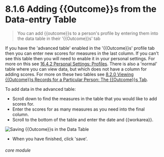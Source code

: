 # 8.1.6 <i class="fas fa-trophy"></i> Adding {{Outcome}}s from the Data-entry Table

> You can add {{outcome}}s to a person's profile by entering them into the data table in their '{{Outcome}}s' tab



If you have the 'advanced table' enabled in the '{{Outcome}}s' profile tab then you can enter new scores for measures in the last column. If you can't see this table then you will need to enable it in your personal settings. For more on this see [16.4.2 Personal Settings: Profiles](/help/index/p/16.4.2). There is also a 'normal' table where you can view data, but which does not have a column for adding scores. For more on these two tables see [8.2.0 Viewing {{Outcome}}s Records for a Particular Person: The {{Outcome}}s Tab](/help/index/p/8.2.0).

To add data in the advanced table:

- Scroll down to find the measures in the table that you would like to add scores for.
- Enter the scores for as many measures as you need into the final column.
- Scroll to the bottom of the table and enter the date and {{workarea}}.

![Saving {{Outcome}}s in the Data Table](8.1.6a.png)

- When you have finished, click 'save'.


###### core module

